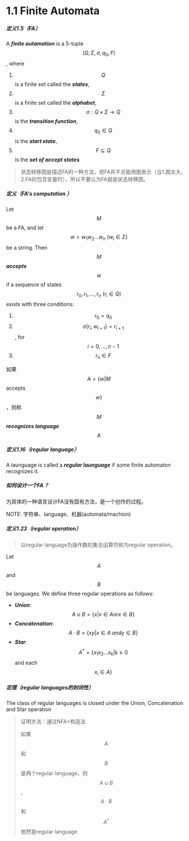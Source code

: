 # 1.1 Finite Automata

##### 定义1.5（FA）

A ***finite autamation*** is a 5-tuple $$(Q,\Sigma,\sigma,q_0,F)$$, where

1. $$Q$$ is a finite set called the ***states***,
2. $$\Sigma$$ is a finite set called the ***alphabet***,
3. $$\sigma:Q\times\Sigma\rightarrow Q$$ is the ***transition function***,
4. $$q_0\in Q$$ is the ***start state***,
5. $$F \subseteq Q$$ is the ***set of accept states***

> 状态转移图是描述FA的一种方法，但FA并不总能用图表示（当1.图太大，2.FA的包含变量时），所以不要认为FA就是状态转移图。

##### 定义（FA's computation ）

Let $$M$$ be a FA, and let $$w=w_1w_2...w_n\ (w_i\in\Sigma)$$ be a string. Then $$M$$ ***accepts*** $$w$$ if a sequence of states $$r_0,r_1,...,r_n\ (r_i\in Q)$$ exists with three conditions:

1. $$r_0=q_0$$
2. $$\sigma(r_i,w_{i+1})=r_{i+1}$$, for $$i=0,...,n-1$$
3. $$r_n\in F$$

如果$$A=\{w|M$$accepts $$w\}$$，则称$$M$$ ***recognizes language*** $$A$$

##### 定义1.16（regular language）

A launguage is called a ***regular launguage*** if some finite automaton recognizes it.



##### 如何设计一个FA？

为具体的一种语言设计FA没有固有方法，是一个创作的过程。



NOTE: 字符串、language、机器(automata/machion)



##### 定义1.23（regular operation）

> 以regular language为操作数的集合运算符称为regular operation。

Let $$A$$ and $$B$$ be languages. We define three regular operations as follows:

- ***Union***: $$A\cup B=\{x|x\in A or x\in B\}$$
- ***Concatenation***: $$A\cdot B=\{xy|x\in A\ and y\in B\}$$
- ***Star***: $$A^*=\{x_1x_2...x_k|k\ge 0$$ and each $$x_i\in A\}$$

##### 定理（regular languages的封闭性）

The class of regular languages is closed under the Union, Concatenation and Star operation

> 证明方法：通过NFA+构造法
>
> 如果$$A$$和$$B$$是两个regular language，则$$A\cup B$$, $$A\cdot B$$和$$A^*$$依然是regular language
